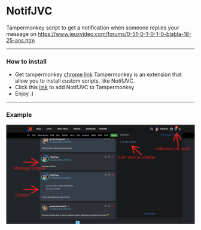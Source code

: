 # NotifJVC
Tampermonkey script to get a notification when someone replies your message on https://www.jeuxvideo.com/forums/0-51-0-1-0-1-0-blabla-18-25-ans.htm

---

### How to install

- Get tampermonkey [chrome link](https://chrome.google.com/webstore/detail/tampermonkey/dhdgffkkebhmkfjojejmpbldmpobfkfo?hl=en)
Tampermonkey is an extension that allow you to install custom scripts, like NotifJVC.
- Click this [link](https://github.com/JulesVautier/NotifJVC/raw/main/notifjvc.user.js) to add NotifJVC to Tampermonkey
- Enjoy :)

---
### Example

![alt text](example.png)

